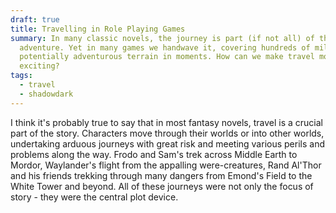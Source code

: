 ```yaml
---
draft: true
title: Travelling in Role Playing Games
summary: In many classic novels, the journey is part (if not all) of the
  adventure. Yet in many games we handwave it, covering hundreds of miles of
  potentially adventurous terrain in moments. How can we make travel more
  exciting?
tags:
  - travel
  - shadowdark
---
```

I think it's probably true to say that in most fantasy novels, travel is a crucial part of the story. Characters move through their worlds or into other worlds, undertaking arduous journeys with great risk and meeting various perils and problems along the way. Frodo and Sam's trek across Middle Earth to Mordor, Waylander's flight from the appalling were-creatures, Rand Al'Thor and his friends trekking through many dangers from Emond's Field to the White Tower and beyond. All of these journeys were not only the focus of story - they were the central plot device.

